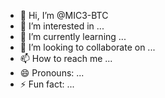 - 👋 Hi, I’m @MIC3-BTC
- 👀 I’m interested in ...
- 🌱 I’m currently learning ...
- 💞️ I’m looking to collaborate on ...
- 📫 How to reach me ...
- 😄 Pronouns: ...
- ⚡ Fun fact: ...

<!---
MIC3-BTC/MIC3-BTC is a ✨ special ✨ repository because its `README.md` (this file) appears on your GitHub profile.
You can click the Preview link to take a look at your changes.
--->
